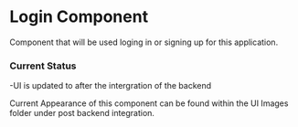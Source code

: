 # Login Component
Component that will be used loging in or signing up for this application.

### Current Status
-UI is updated to after the intergration of the backend

Current Appearance of this component can be found within the UI Images folder under post backend integration.